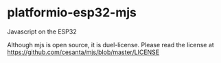 # platformio-esp32-mjs
Javascript on the ESP32

Although mjs is open source, it is duel-license. Please read the license at https://github.com/cesanta/mjs/blob/master/LICENSE
